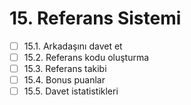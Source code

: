 # 15. Referans Sistemi

- [ ] 15.1. Arkadaşını davet et
- [ ] 15.2. Referans kodu oluşturma
- [ ] 15.3. Referans takibi
- [ ] 15.4. Bonus puanlar
- [ ] 15.5. Davet istatistikleri 